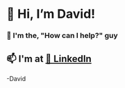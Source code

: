 # 👋 Hi, I’m David!
### 💞️ I'm the, "How can I help?" guy
## 📫 I'm at [🎯 LinkedIn](https://linkedin.com/in/drchaney/)
-David

<!---
drchaney/drchaney is a ✨ special ✨ repository because its `README.md` (this file) appears on your GitHub profile.
You can click the Preview link to take a look at your changes.
--->
